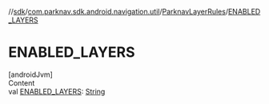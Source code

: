 //[sdk](../../../index.md)/[com.parknav.sdk.android.navigation.util](../index.md)/[ParknavLayerRules](index.md)/[ENABLED_LAYERS](-e-n-a-b-l-e-d_-l-a-y-e-r-s.md)



# ENABLED_LAYERS  
[androidJvm]  
Content  
val [ENABLED_LAYERS](-e-n-a-b-l-e-d_-l-a-y-e-r-s.md): [String](https://developer.android.com/reference/kotlin/java/lang/String.html)  




